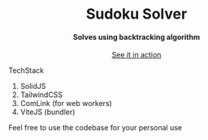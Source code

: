 <div align="center">
  <h1>Sudoku Solver</h1>
  <h4>Solves using backtracking algorithm</h4>
  <a href="https://sadanandpai.github.io/sudoku-solver/dist/">See it in action</a>
</div>

TechStack

1. SolidJS
2. TailwindCSS
3. ComLink (for web workers)
4. ViteJS (bundler)

Feel free to use the codebase for your personal use
